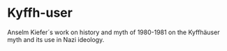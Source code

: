 # Kyffh-user
Anselm Kiefer´s work on history and myth of 1980-1981 on the Kyffhäuser myth and its use in Nazi ideology. 
